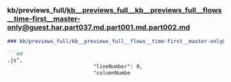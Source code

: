 ### kb/previews_full/kb__previews_full__kb__previews_full__flows__time-first__master-only@guest.har.part037.md.part001.md.part002.md

```md
### kb/previews_full/kb__previews_full__flows__time-first__master-only@guest.har.part037.md.part001.md (part 002)

```md
.js",
                            "lineNumber": 0,
                            "columnNumbe
```

```

```
